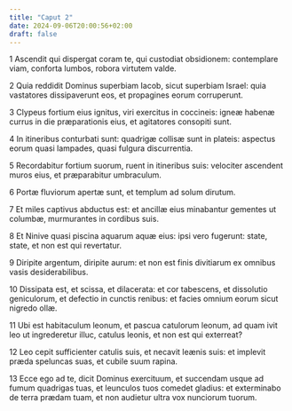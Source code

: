 ```yaml
---
title: "Caput 2"
date: 2024-09-06T20:00:56+02:00
draft: false
---
```



1 Ascendit qui dispergat coram te, qui custodiat obsidionem: contemplare viam, conforta lumbos, robora virtutem valde.

2 Quia reddidit Dominus superbiam Iacob, sicut superbiam Israel: quia vastatores dissipaverunt eos, et propagines eorum corruperunt.

3 Clypeus fortium eius ignitus, viri exercitus in coccineis: igneæ habenæ currus in die præparationis eius, et agitatores consopiti sunt.

4 In itineribus conturbati sunt: quadrigæ collisæ sunt in plateis: aspectus eorum quasi lampades, quasi fulgura discurrentia.

5 Recordabitur fortium suorum, ruent in itineribus suis: velociter ascendent muros eius, et præparabitur umbraculum.

6 Portæ fluviorum apertæ sunt, et templum ad solum dirutum.

7 Et miles captivus abductus est: et ancillæ eius minabantur gementes ut columbæ, murmurantes in cordibus suis.

8 Et Ninive quasi piscina aquarum aquæ eius: ipsi vero fugerunt: state, state, et non est qui revertatur.

9 Diripite argentum, diripite aurum: et non est finis divitiarum ex omnibus vasis desiderabilibus.

10 Dissipata est, et scissa, et dilacerata: et cor tabescens, et dissolutio geniculorum, et defectio in cunctis renibus: et facies omnium eorum sicut nigredo ollæ.

11 Ubi est habitaculum leonum, et pascua catulorum leonum, ad quam ivit leo ut ingrederetur illuc, catulus leonis, et non est qui exterreat?

12 Leo cepit sufficienter catulis suis, et necavit leænis suis: et implevit præda speluncas suas, et cubile suum rapina.

13 Ecce ego ad te, dicit Dominus exercituum, et succendam usque ad fumum quadrigas tuas, et leunculos tuos comedet gladius: et exterminabo de terra prædam tuam, et non audietur ultra vox nunciorum tuorum.


